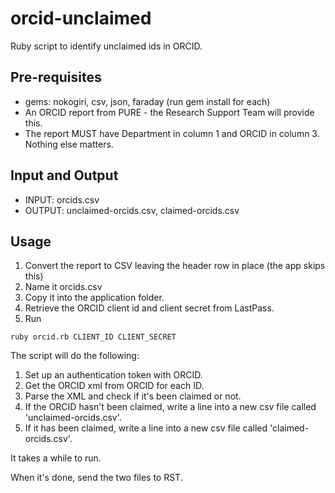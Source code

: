 # orcid-unclaimed
Ruby script to identify unclaimed ids in ORCID.

## Pre-requisites

* gems: nokogiri, csv, json, faraday (run gem install for each)
* An ORCID report from PURE - the Research Support Team will provide this.
* The report MUST have Department in column 1 and ORCID in column 3. Nothing else matters.

## Input and Output

* INPUT: orcids.csv
* OUTPUT: unclaimed-orcids.csv, claimed-orcids.csv

## Usage

1. Convert the report to CSV leaving the header row in place (the app skips this)
2. Name it orcids.csv
3. Copy it into the application folder.
4. Retrieve the ORCID client id and client secret from LastPass.
5. Run

```ruby orcid.rb CLIENT_ID CLIENT_SECRET```

The script will do the following:

1. Set up an authentication token with ORCID.
2. Get the ORCID xml from ORCID for each ID.
3. Parse the XML and check if it's been claimed or not.
4. If the ORCID hasn't been claimed, write a line into a new csv file called 'unclaimed-orcids.csv'.
5. If it has been claimed, write a line into a new csv file called 'claimed-orcids.csv'.

It takes a while to run.

When it's done, send the two files to RST.